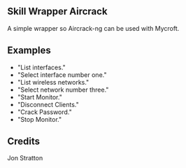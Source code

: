 ## Skill Wrapper Aircrack
A simple wrapper so Aircrack-ng can be used with Mycroft.

## Examples 
* "List interfaces."
* "Select interface number one."
* "List wireless networks."
* "Select network number three."
* "Start Monitor."
* "Disconnect Clients."
* "Crack Password."
* "Stop Monitor."

## Credits 
Jon Stratton
